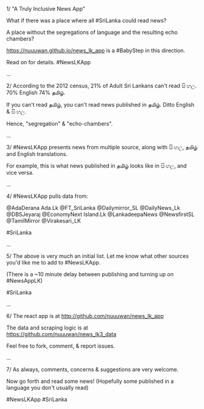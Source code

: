1/ "A Truly Inclusive News App"

What if there was a place where all #SriLanka could read news?

A place without the segregations of language
and the resulting echo chambers?

https://nuuuwan.github.io/news_lk_app
is a #BabyStep in this direction.

Read on for details.
#NewsLKApp

...

2/ According to the 2012 census,
21% of Adult Sri Lankans can't read සිංහල.
70% English
74% தமிழ்.

If you can't read  தமிழ்,
you can't read news published in தமிழ்.
Ditto English &  සිංහල.

Hence, "segregation" & "echo-chambers".

...

3/ #NewsLKApp presents news from multiple source,
along with සිංහල, தமிழ் and English translations.

For example, this is what news published in தமிழ் looks like in සිංහල, and vice versa.


...

4/ #NewsLKApp pulls data from:

@AdaDerana
Ada.Lk
@FT_SriLanka
@Dailymirror_SL
@DailyNews_Lk
@DBSJeyaraj
@EconomyNext
Island.Lk
@LankadeepaNews
@NewsfirstSL
@TamilMirror
@Virakesari_LK

#SriLanka

...

5/ The above is very much an initial list.
Let me know what other sources  you'd like me to add to #NewsLKApp.

(There is a ~10 minute delay
between publishing and turning up on #NewsAppLK)

 #SriLanka

...

6/ The react app is at
http://github.com/nuuuwan/news_lk_app

The data and scraping logic is at
https://github.com/nuuuwan/news_lk3_data

Feel free to fork, comment, & report issues.

...

7/ As always, comments, concerns & suggestions
are very welcome.

Now go forth and read some news!
(Hopefully some published in a language
you don't usually read)

#NewsLKApp #SriLanka
